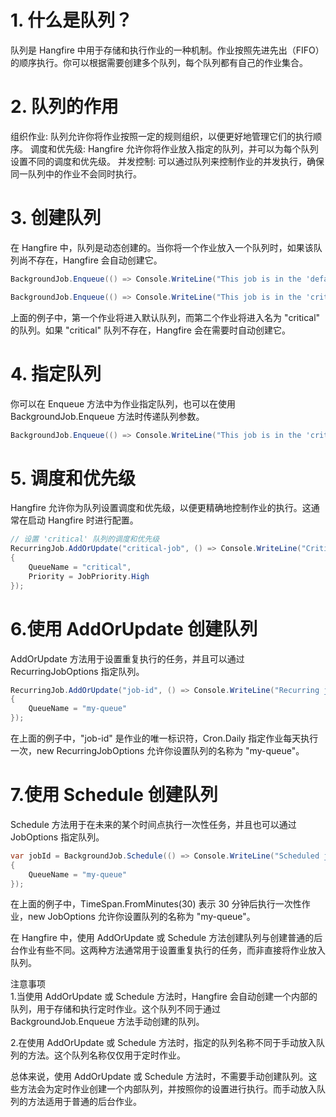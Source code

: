 # 1. 什么是队列？
队列是 Hangfire 中用于存储和执行作业的一种机制。作业按照先进先出（FIFO）的顺序执行。你可以根据需要创建多个队列，每个队列都有自己的作业集合。
# 2. 队列的作用
组织作业: 队列允许你将作业按照一定的规则组织，以便更好地管理它们的执行顺序。
调度和优先级: Hangfire 允许你将作业放入指定的队列，并可以为每个队列设置不同的调度和优先级。
并发控制: 可以通过队列来控制作业的并发执行，确保同一队列中的作业不会同时执行。
# 3. 创建队列
在 Hangfire 中，队列是动态创建的。当你将一个作业放入一个队列时，如果该队列尚不存在，Hangfire 会自动创建它。
```C#
BackgroundJob.Enqueue(() => Console.WriteLine("This job is in the 'default' queue."));

BackgroundJob.Enqueue(() => Console.WriteLine("This job is in the 'critical' queue."), "critical");
```
上面的例子中，第一个作业将进入默认队列，而第二个作业将进入名为 "critical" 的队列。如果 "critical" 队列不存在，Hangfire 会在需要时自动创建它。
# 4. 指定队列
你可以在 Enqueue 方法中为作业指定队列，也可以在使用 BackgroundJob.Enqueue 方法时传递队列参数。
```C#
BackgroundJob.Enqueue(() => Console.WriteLine("This job is in the 'critical' queue."), "critical");
```
# 5. 调度和优先级
Hangfire 允许你为队列设置调度和优先级，以便更精确地控制作业的执行。这通常在启动 Hangfire 时进行配置。
```C#
// 设置 'critical' 队列的调度和优先级
RecurringJob.AddOrUpdate("critical-job", () => Console.WriteLine("Critical job"), Cron.Minutely, new RecurringJobOptions
{
    QueueName = "critical",
    Priority = JobPriority.High
});
```
# 6.使用 AddOrUpdate 创建队列
AddOrUpdate 方法用于设置重复执行的任务，并且可以通过 RecurringJobOptions 指定队列。
```C#
RecurringJob.AddOrUpdate("job-id", () => Console.WriteLine("Recurring job"), Cron.Daily, new RecurringJobOptions
{
    QueueName = "my-queue"
});
```
在上面的例子中，"job-id" 是作业的唯一标识符，Cron.Daily 指定作业每天执行一次，new RecurringJobOptions 允许你设置队列的名称为 "my-queue"。
# 7.使用 Schedule 创建队列
Schedule 方法用于在未来的某个时间点执行一次性任务，并且也可以通过 JobOptions 指定队列。
```C#
var jobId = BackgroundJob.Schedule(() => Console.WriteLine("Scheduled job"), TimeSpan.FromMinutes(30), new JobOptions
{
    QueueName = "my-queue"
});
```
在上面的例子中，TimeSpan.FromMinutes(30) 表示 30 分钟后执行一次性作业，new JobOptions 允许你设置队列的名称为 "my-queue"。
  
在 Hangfire 中，使用 AddOrUpdate 或 Schedule 方法创建队列与创建普通的后台作业有些不同。这两种方法通常用于设置重复执行的任务，而非直接将作业放入队列。
   
注意事项  
1.当使用 AddOrUpdate 或 Schedule 方法时，Hangfire 会自动创建一个内部的队列，用于存储和执行定时作业。这个队列不同于通过 BackgroundJob.Enqueue 方法手动创建的队列。  
   
2.在使用 AddOrUpdate 或 Schedule 方法时，指定的队列名称不同于手动放入队列的方法。这个队列名称仅仅用于定时作业。  
  
总体来说，使用 AddOrUpdate 或 Schedule 方法时，不需要手动创建队列。这些方法会为定时作业创建一个内部队列，并按照你的设置进行执行。而手动放入队列的方法适用于普通的后台作业。  
